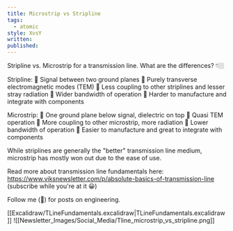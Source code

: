 ```yaml
---
title: Microstrip vs Stripline
tags:
  - atomic
style: XvsY
written: 
published:
---
```

Stripline vs. Microstrip for a transmission line. What are the differences? 👇🏼

Stripline:
🔹 Signal between two ground planes
🔹 Purely transverse electromagnetic modes (TEM)
🔹 Less coupling to other striplines and lesser stray radiation
🔹 Wider bandwidth of operation
🔹 Harder to manufacture and integrate with components

Microstrip:
🔹 One ground plane below signal, dielectric on top
🔹 Quasi TEM operation
🔹 More coupling to other microstrip, more radiation
🔹 Lower bandwidth of operation
🔹 Easier to manufacture and great to integrate with components 

While striplines are generally the "better" transmission line medium, microstrip has mostly won out due to the ease of use.

Read more about transmission line fundamentals here:
https://www.viksnewsletter.com/p/absolute-basics-of-transmission-line
(subscribe while you're at it 😀)

Follow me (🔔) for posts on engineering.

 [[Excalidraw/TLineFundamentals.excalidraw|TLineFundamentals.excalidraw]]
 ![[Newsletter_Images/Social_Media/Tline_microstrip_vs_stripline.png]]